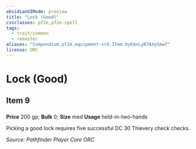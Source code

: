 ```yaml
---
obsidianUIMode: preview
title: "Lock (Good)"
cssclasses: pf2e,pf2e-spell
tags:
  - trait/common
  - remaster
aliases: "Compendium.pf2e.equipment-srd.Item.byKAxLyN7AXySmw7"
license: ORC
---
```

# Lock (Good)
## Item 9
### 


**Price** 200 gp; 
**Bulk** 0; **Size** med
**Usage** held-in-two-hands

Picking a good lock requires five successful DC 30 Thievery check checks.

*Source: Pathfinder Player Core*
*ORC*